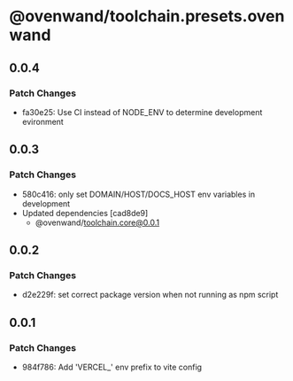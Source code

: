 # @ovenwand/toolchain.presets.ovenwand

## 0.0.4

### Patch Changes

- fa30e25: Use CI instead of NODE_ENV to determine development evironment

## 0.0.3

### Patch Changes

- 580c416: only set DOMAIN/HOST/DOCS_HOST env variables in development
- Updated dependencies [cad8de9]
  - @ovenwand/toolchain.core@0.0.1

## 0.0.2

### Patch Changes

- d2e229f: set correct package version when not running as npm script

## 0.0.1

### Patch Changes

- 984f786: Add 'VERCEL\_' env prefix to vite config
